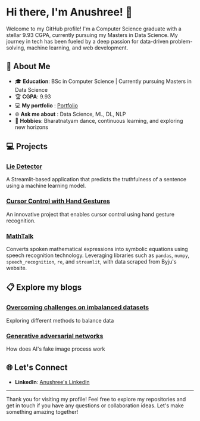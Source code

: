 # Hi there, I'm Anushree! 👋

Welcome to my GitHub profile! I'm a Computer Science graduate with a stellar 9.93 CGPA, currently pursuing my Masters in Data Science. My journey in tech has been fueled by a deep passion for data-driven problem-solving, machine learning, and web development.

## 🌟 About Me

- 🎓 **Education**: BSc in Computer Science | Currently pursuing Masters in Data Science
- 🏆 **CGPA**: 9.93
- 💻 **My portfolio** :  [Portfolio](https://anushree-b.github.io./)
- 🌐 **Ask me about** : Data Science, ML, DL, NLP
- 💃 **Hobbies**: Bharatnatyam dance, continuous learning, and exploring new horizons


## 💻 Projects

### [Lie Detector](https://github.com/Anushree-B/lie-detector)
A Streamlit-based application that predicts the truthfulness of a sentence using a machine learning model.

### [Cursor Control with Hand Gestures](https://github.com/Anushree-B/cursor-control)
An innovative project that enables cursor control using hand gesture recognition.

### [MathTalk](https://github.com/Anushree-B/mathtalk)
Converts spoken mathematical expressions into symbolic equations using speech recognition technology. Leveraging libraries such as `pandas`, `numpy`, `speech_recognition`, `re`, and `streamlit`, with data scraped from Byju's website.

## 📋 Explore my blogs

### [Overcoming challenges on imbalanced datasets](https://medium.com/@anushreebhuskute/overcoming-challenges-in-imbalanced-datasets-6a1494d08f55)
Exploring different methods to balance data

### [Generative adversarial networks](https://medium.com/@anushreebhuskute/generative-adversarial-networks-the-science-behind-real-or-fake-7bc1552f0098)
How does AI's fake image process work

## 🌐 Let's Connect

- **LinkedIn**: [Anushree's LinkedIn](https://www.linkedin.com/in/anushree-b/)

<!--## 📈 GitHub Stats

![Anushree's GitHub stats](https://github-readme-stats.vercel.app/api?username=Anushree-B&show_icons=true&theme=radical)

![GitHub Streak](https://github-readme-streak-stats.herokuapp.com/?user=Anushree-B&theme=radical)

![Top Langs](https://github-readme-stats.vercel.app/api/top-langs/?username=Anushree-B&layout=compact&theme=radical)
-->
---

Thank you for visiting my profile! Feel free to explore my repositories and get in touch if you have any questions or collaboration ideas. Let's make something amazing together!
